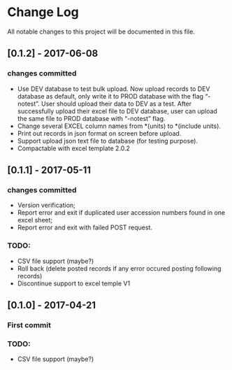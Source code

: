 # Change Log
All notable changes to this project will be documented in this file.


## [0.1.2] - 2017-06-08
### changes committed
* Use DEV database to test bulk upload.
Now upload records to DEV database as default, only write it to PROD
database with the flag “-notest”. User should upload their data to DEV
as a test.  After successfully upload their excel file to DEV database,
user can upload the same file to PROD database with “-notest” flag.
* Change several EXCEL column names from *(units) to *(include units).
* Print out records in json format on screen before upload.
* Support upload json text file to database (for testing purpose).
* Compactable with excel template 2.0.2

## [0.1.1] - 2017-05-11
### changes committed
* Version verification;
* Report error and exit if duplicated user accession numbers found in one excel sheet;
* Report error and exit with failed POST request.
### TODO:
* CSV file support (maybe?)
* Roll back (delete posted records if any error occured posting following records)
* Discontinue support to excel temple V1

## [0.1.0] - 2017-04-21
### First commit
### TODO:
* CSV file support (maybe?)
